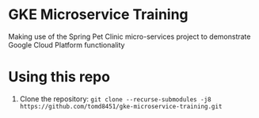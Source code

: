 # GKE Microservice Training
Making use of the Spring Pet Clinic micro-services project to demonstrate Google Cloud Platform functionality

# Using this repo
1) Clone the repository: `git clone --recurse-submodules -j8 https://github.com/tomd8451/gke-microservice-training.git`
